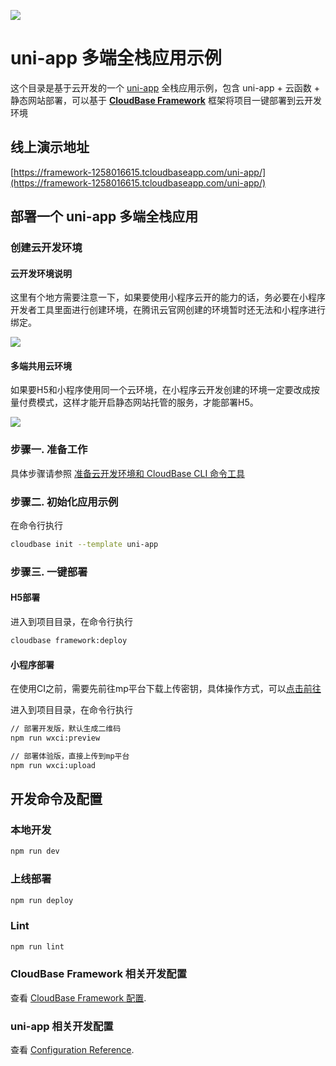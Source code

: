 <a href="https://github.com/TencentCloudBase/cloudbase-templates"><img src="https://main.qcloudimg.com/raw/721bfc09d7e0a2ccd49b40ac6287f8ac.png"></a>

# uni-app 多端全栈应用示例

这个目录是基于云开发的一个 [uni-app](https://uniapp.dcloud.io/) 全栈应用示例，包含 uni-app + 云函数 + 静态网站部署，可以基于 **[CloudBase Framework](https://github.com/TencentCloudBase/cloudbase-framework)** 框架将项目一键部署到云开发环境

## 线上演示地址

[https://framework-1258016615.tcloudbaseapp.com/uni-app/](https://framework-1258016615.tcloudbaseapp.com/uni-app/)

## 部署一个 uni-app 多端全栈应用

### 创建云开发环境

#### 云开发环境说明

这里有个地方需要注意一下，如果要使用小程序云开的能力的话，务必要在小程序开发者工具里面进行创建环境，在腾讯云官网创建的环境暂时还无法和小程序进行绑定。

![](https://main.qcloudimg.com/raw/ee0607b57358a6148aca966810dc88e3.png)

#### 多端共用云环境

如果要H5和小程序使用同一个云环境，在小程序云开发创建的环境一定要改成按量付费模式，这样才能开启静态网站托管的服务，才能部署H5。

![](https://main.qcloudimg.com/raw/beac976f00336d8c315bd6df7ffef9f0.png)

### 步骤一. 准备工作

具体步骤请参照 [准备云开发环境和 CloudBase CLI 命令工具](https://github.com/TencentCloudBase/cloudbase-framework/blob/master/CLI_GUIDE.md)

### 步骤二. 初始化应用示例

在命令行执行

``` bash
cloudbase init --template uni-app
```

### 步骤三. 一键部署

#### H5部署

进入到项目目录，在命令行执行

``` bash
cloudbase framework:deploy
```

#### 小程序部署

在使用CI之前，需要先前往mp平台下载上传密钥，具体操作方式，可以[点击前往](https://developers.weixin.qq.com/miniprogram/dev/devtools/ci.html)

进入到项目目录，在命令行执行

``` bash
// 部署开发版，默认生成二维码
npm run wxci:preview

// 部署体验版，直接上传到mp平台
npm run wxci:upload
```

## 开发命令及配置

### 本地开发

``` bash
npm run dev
```

### 上线部署

``` bash
npm run deploy
```

### Lint

``` bash
npm run lint
```

### CloudBase Framework 相关开发配置

查看 [CloudBase Framework 配置](https://github.com/TencentCloudBase/cloudbase-framework).

### uni-app 相关开发配置

查看 [Configuration Reference](https://uniapp.dcloud.io/collocation/pages).
